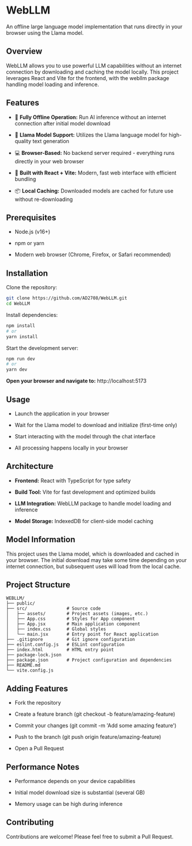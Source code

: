 # WebLLM
An offline large language model implementation that runs directly in your browser using the Llama model.

## Overview
WebLLM allows you to use powerful LLM capabilities without an internet connection by downloading and caching the model locally. This project leverages React and Vite for the frontend, with the webllm package handling model loading and inference.

## Features

- 🔌 **Fully Offline Operation:** Run AI inference without an internet connection after initial model download
* 🧠 **Llama Model Support:** Utilizes the Llama language model for high-quality text generation
+ 💻 **Browser-Based:** No backend server required - everything runs directly in your web browser
- 🚀 **Built with React + Vite:** Modern, fast web interface with efficient bundling
* 📦 **Local Caching:** Downloaded models are cached for future use without re-downloading



## Prerequisites

- Node.js (v16+)
* npm or yarn
+ Modern web browser (Chrome, Firefox, or Safari recommended)

## Installation

Clone the repository:
```bash
git clone https://github.com/AD2708/WebLLM.git
cd WebLLM
```

Install dependencies:
```bash
npm install
# or
yarn install
```

Start the development server:
```bash
npm run dev
# or
yarn dev
```

**Open your browser and navigate to:**  http://localhost:5173

## Usage

- Launch the application in your browser
* Wait for the Llama model to download and initialize (first-time only)
+ Start interacting with the model through the chat interface
- All processing happens locally in your browser


## Architecture

- **Frontend:** React with TypeScript for type safety
* **Build Tool:** Vite for fast development and optimized builds
+ **LLM Integration:** WebLLM package to handle model loading and inference
- **Model Storage:** IndexedDB for client-side model caching

## Model Information
This project uses the Llama model, which is downloaded and cached in your browser. The initial download may take some time depending on your internet connection, but subsequent uses will load from the local cache.



## Project Structure
```
WEBLLM/
├── public/           
├── src/               # Source code
│   ├── assets/        # Project assets (images, etc.)
│   ├── App.css        # Styles for App component
│   ├── App.jsx        # Main application component
│   ├── index.css      # Global styles
│   └── main.jsx       # Entry point for React application
├── .gitignore         # Git ignore configuration
├── eslint.config.js   # ESLint configuration
├── index.html         # HTML entry point
├── package-lock.json  
├── package.json       # Project configuration and dependencies
├── README.md          
└── vite.config.js     
```

## Adding Features

- Fork the repository
* Create a feature branch (git checkout -b feature/amazing-feature)
+ Commit your changes (git commit -m 'Add some amazing feature')
- Push to the branch (git push origin feature/amazing-feature)
* Open a Pull Request

## Performance Notes

- Performance depends on your device capabilities
* Initial model download size is substantial (several GB)
+ Memory usage can be high during inference

## Contributing
Contributions are welcome! Please feel free to submit a Pull Request.
